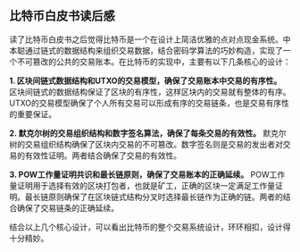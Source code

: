 ## 比特币白皮书读后感
读了比特币白皮书之后觉得比特币是一个在设计上简洁优雅的点对点现金系统。中本聪通过链式的数据结构来组织交易数据，结合密码学算法的巧妙构造，实现了一个不可篡改的公共的交易账本。在比特币的实现中，主要有以下几条核心的设计：

**1. 区块间链式数据结构和UTXO的交易模型，确保了交易账本中交易的有序性。** 区块间链式的数据结构保证了区块的有序性，这样区块内的交易就有整体的有序。UTXO的交易模型确保了个人所有交易可以形成有序的交易链条，也是交易有序性的重要保证。

**2. 默克尔树的交易组织结构和数字签名算法，确保了每条交易的有效性。** 默克尔树的交易组织结构确保了区块内交易的不可篡改。数字签名则是交易的发出者对交易的有效性证明。两者结合确保了交易的有效性。

**3. POW工作量证明共识和最长链原则，确保了交易账本的正确延续。** POW工作量证明用于选择有效的区块打包者，也就是矿工，正确的区块一定满足工作量证明。最长链原则确保了在区块链式结构分叉时选择最长链作为正确的链。两者的结合确保了交易链条的正确延续。

结合以上几个核心设计，可以看出比特币的整个交易系统设计，环环相扣，设计得十分精妙。